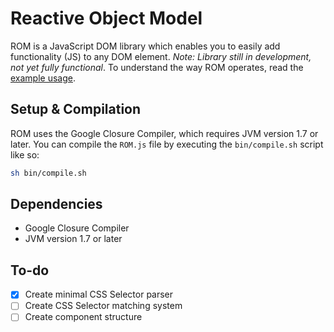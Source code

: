 Reactive Object Model
=====================
ROM is a JavaScript DOM library which enables you to easily add functionality (JS) to any DOM element.
*Note: Library still in development, not yet fully functional*.
To understand the way ROM operates, read the [example usage](https://github.com/bartjoyce/ROM/blob/master/USAGE.md).

Setup & Compilation
-------------------
ROM uses the Google Closure Compiler, which requires JVM version 1.7 or later. You can compile the ``ROM.js`` file by executing the ``bin/compile.sh`` script like so:
```bash
sh bin/compile.sh
```

Dependencies
------------
- Google Closure Compiler
- JVM version 1.7 or later

To-do
-----
- [x] Create minimal CSS Selector parser
- [ ] Create CSS Selector matching system
- [ ] Create component structure
